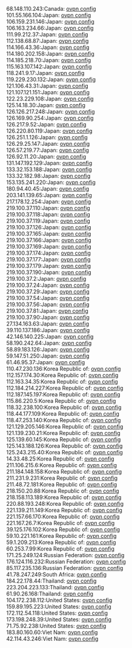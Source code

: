 68.148.110.243:Canada: [ovpn config](vpn/68_148_110_243.ovpn)  
101.55.166.104:Japan: [ovpn config](vpn/101_55_166_104.ovpn)  
106.159.231.146:Japan: [ovpn config](vpn/106_159_231_146.ovpn)  
106.163.234.66:Japan: [ovpn config](vpn/106_163_234_66.ovpn)  
111.99.212.37:Japan: [ovpn config](vpn/111_99_212_37.ovpn)  
112.138.68.87:Japan: [ovpn config](vpn/112_138_68_87.ovpn)  
114.166.43.36:Japan: [ovpn config](vpn/114_166_43_36.ovpn)  
114.180.202.158:Japan: [ovpn config](vpn/114_180_202_158.ovpn)  
114.185.218.70:Japan: [ovpn config](vpn/114_185_218_70.ovpn)  
115.163.107.142:Japan: [ovpn config](vpn/115_163_107_142.ovpn)  
118.241.9.17:Japan: [ovpn config](vpn/118_241_9_17.ovpn)  
119.229.230.132:Japan: [ovpn config](vpn/119_229_230_132.ovpn)  
121.106.43.31:Japan: [ovpn config](vpn/121_106_43_31.ovpn)  
121.107.121.151:Japan: [ovpn config](vpn/121_107_121_151.ovpn)  
122.23.229.108:Japan: [ovpn config](vpn/122_23_229_108.ovpn)  
125.14.18.30:Japan: [ovpn config](vpn/125_14_18_30.ovpn)  
126.126.217.248:Japan: [ovpn config](vpn/126_126_217_248.ovpn)  
126.169.90.254:Japan: [ovpn config](vpn/126_169_90_254.ovpn)  
126.217.9.52:Japan: [ovpn config](vpn/126_217_9_52.ovpn)  
126.220.80.119:Japan: [ovpn config](vpn/126_220_80_119.ovpn)  
126.251.1.126:Japan: [ovpn config](vpn/126_251_1_126.ovpn)  
126.29.25.147:Japan: [ovpn config](vpn/126_29_25_147.ovpn)  
126.57.219.77:Japan: [ovpn config](vpn/126_57_219_77.ovpn)  
126.92.11.20:Japan: [ovpn config](vpn/126_92_11_20.ovpn)  
131.147.192.129:Japan: [ovpn config](vpn/131_147_192_129.ovpn)  
133.32.153.188:Japan: [ovpn config](vpn/133_32_153_188.ovpn)  
133.32.182.98:Japan: [ovpn config](vpn/133_32_182_98.ovpn)  
153.135.241.220:Japan: [ovpn config](vpn/153_135_241_220.ovpn)  
180.94.40.45:Japan: [ovpn config](vpn/180_94_40_45.ovpn)  
203.141.139.65:Japan: [ovpn config](vpn/203_141_139_65.ovpn)  
217.178.12.254:Japan: [ovpn config](vpn/217_178_12_254.ovpn)  
219.100.37.110:Japan: [ovpn config](vpn/219_100_37_110.ovpn)  
219.100.37.118:Japan: [ovpn config](vpn/219_100_37_118.ovpn)  
219.100.37.119:Japan: [ovpn config](vpn/219_100_37_119.ovpn)  
219.100.37.126:Japan: [ovpn config](vpn/219_100_37_126.ovpn)  
219.100.37.165:Japan: [ovpn config](vpn/219_100_37_165.ovpn)  
219.100.37.166:Japan: [ovpn config](vpn/219_100_37_166.ovpn)  
219.100.37.169:Japan: [ovpn config](vpn/219_100_37_169.ovpn)  
219.100.37.174:Japan: [ovpn config](vpn/219_100_37_174.ovpn)  
219.100.37.177:Japan: [ovpn config](vpn/219_100_37_177.ovpn)  
219.100.37.179:Japan: [ovpn config](vpn/219_100_37_179.ovpn)  
219.100.37.190:Japan: [ovpn config](vpn/219_100_37_190.ovpn)  
219.100.37.2:Japan: [ovpn config](vpn/219_100_37_2.ovpn)  
219.100.37.24:Japan: [ovpn config](vpn/219_100_37_24.ovpn)  
219.100.37.29:Japan: [ovpn config](vpn/219_100_37_29.ovpn)  
219.100.37.54:Japan: [ovpn config](vpn/219_100_37_54.ovpn)  
219.100.37.56:Japan: [ovpn config](vpn/219_100_37_56.ovpn)  
219.100.37.81:Japan: [ovpn config](vpn/219_100_37_81.ovpn)  
219.100.37.90:Japan: [ovpn config](vpn/219_100_37_90.ovpn)  
27.134.163.63:Japan: [ovpn config](vpn/27_134_163_63.ovpn)  
39.110.137.186:Japan: [ovpn config](vpn/39_110_137_186.ovpn)  
42.146.140.225:Japan: [ovpn config](vpn/42_146_140_225.ovpn)  
58.190.242.64:Japan: [ovpn config](vpn/58_190_242_64.ovpn)  
58.89.183.126:Japan: [ovpn config](vpn/58_89_183_126.ovpn)  
59.147.51.250:Japan: [ovpn config](vpn/59_147_51_250.ovpn)  
61.46.95.37:Japan: [ovpn config](vpn/61_46_95_37.ovpn)  
110.47.230.136:Korea Republic of: [ovpn config](vpn/110_47_230_136.ovpn)  
112.157.174.30:Korea Republic of: [ovpn config](vpn/112_157_174_30.ovpn)  
112.163.34.35:Korea Republic of: [ovpn config](vpn/112_163_34_35.ovpn)  
112.184.214.227:Korea Republic of: [ovpn config](vpn/112_184_214_227.ovpn)  
112.187.145.197:Korea Republic of: [ovpn config](vpn/112_187_145_197.ovpn)  
115.86.220.5:Korea Republic of: [ovpn config](vpn/115_86_220_5.ovpn)  
118.32.238.100:Korea Republic of: [ovpn config](vpn/118_32_238_100.ovpn)  
118.44.177.109:Korea Republic of: [ovpn config](vpn/118_44_177_109.ovpn)  
118.47.253.140:Korea Republic of: [ovpn config](vpn/118_47_253_140.ovpn)  
121.129.205.146:Korea Republic of: [ovpn config](vpn/121_129_205_146.ovpn)  
121.139.230.21:Korea Republic of: [ovpn config](vpn/121_139_230_21.ovpn)  
125.139.60.145:Korea Republic of: [ovpn config](vpn/125_139_60_145.ovpn)  
125.143.188.126:Korea Republic of: [ovpn config](vpn/125_143_188_126.ovpn)  
125.243.215.40:Korea Republic of: [ovpn config](vpn/125_243_215_40.ovpn)  
14.33.48.25:Korea Republic of: [ovpn config](vpn/14_33_48_25.ovpn)  
211.106.215.6:Korea Republic of: [ovpn config](vpn/211_106_215_6.ovpn)  
211.184.148.158:Korea Republic of: [ovpn config](vpn/211_184_148_158.ovpn)  
211.231.9.231:Korea Republic of: [ovpn config](vpn/211_231_9_231.ovpn)  
211.48.72.181:Korea Republic of: [ovpn config](vpn/211_48_72_181.ovpn)  
218.150.20.88:Korea Republic of: [ovpn config](vpn/218_150_20_88.ovpn)  
218.158.113.189:Korea Republic of: [ovpn config](vpn/218_158_113_189.ovpn)  
220.88.193.248:Korea Republic of: [ovpn config](vpn/220_88_193_248.ovpn)  
221.139.211.149:Korea Republic of: [ovpn config](vpn/221_139_211_149.ovpn)  
221.157.66.170:Korea Republic of: [ovpn config](vpn/221_157_66_170.ovpn)  
221.167.26.7:Korea Republic of: [ovpn config](vpn/221_167_26_7.ovpn)  
39.125.176.102:Korea Republic of: [ovpn config](vpn/39_125_176_102.ovpn)  
59.10.221.161:Korea Republic of: [ovpn config](vpn/59_10_221_161.ovpn)  
59.1.209.213:Korea Republic of: [ovpn config](vpn/59_1_209_213.ovpn)  
60.253.7.99:Korea Republic of: [ovpn config](vpn/60_253_7_99.ovpn)  
171.25.249.124:Russian Federation: [ovpn config](vpn/171_25_249_124.ovpn)  
176.124.116.232:Russian Federation: [ovpn config](vpn/176_124_116_232.ovpn)  
85.117.235.136:Russian Federation: [ovpn config](vpn/85_117_235_136.ovpn)  
41.78.247.249:South Africa: [ovpn config](vpn/41_78_247_249.ovpn)  
184.22.178.44:Thailand: [ovpn config](vpn/184_22_178_44.ovpn)  
223.204.223.133:Thailand: [ovpn config](vpn/223_204_223_133.ovpn)  
61.90.26.168:Thailand: [ovpn config](vpn/61_90_26_168.ovpn)  
104.172.238.112:United States: [ovpn config](vpn/104_172_238_112.ovpn)  
159.89.195.223:United States: [ovpn config](vpn/159_89_195_223.ovpn)  
172.112.54.118:United States: [ovpn config](vpn/172_112_54_118.ovpn)  
173.198.248.39:United States: [ovpn config](vpn/173_198_248_39.ovpn)  
71.75.92.238:United States: [ovpn config](vpn/71_75_92_238.ovpn)  
183.80.160.60:Viet Nam: [ovpn config](vpn/183_80_160_60.ovpn)  
42.114.43.246:Viet Nam: [ovpn config](vpn/42_114_43_246.ovpn)  
